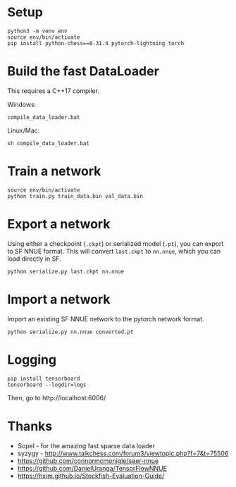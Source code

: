 # Setup
```
python3 -m venv env
source env/bin/activate
pip install python-chess==0.31.4 pytorch-lightning torch
```

# Build the fast DataLoader
This requires a C++17 compiler.

Windows:
```
compile_data_loader.bat
```

Linux/Mac:
```
sh compile_data_loader.bat
```

# Train a network

```
source env/bin/activate
python train.py train_data.bin val_data.bin
```

# Export a network

Using either a checkpoint (`.ckpt`) or serialized model (`.pt`),
you can export to SF NNUE format.  This will convert `last.ckpt`
to `nn.nnue`, which you can load directly in SF.
```
python serialize.py last.ckpt nn.nnue
```

# Import a network

Import an existing SF NNUE network to the pytorch network format.
```
python serialize.py nn.nnue converted.pt
```

# Logging

```
pip install tensorboard
tensorboard --logdir=logs
```
Then, go to http://localhost:6006/

# Thanks

* Sopel - for the amazing fast sparse data loader
* syzygy - http://www.talkchess.com/forum3/viewtopic.php?f=7&t=75506
* https://github.com/connormcmonigle/seer-nnue
* https://github.com/DanielUranga/TensorFlowNNUE
* https://hxim.github.io/Stockfish-Evaluation-Guide/

